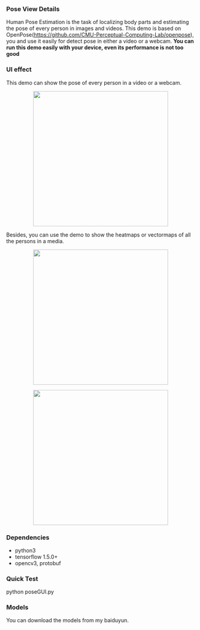 ### Pose View Details
Human Pose Estimation is the task of localizing body parts and estimating the pose of every person in images and videos. This demo is based on OpenPose(https://github.com/CMU-Perceptual-Computing-Lab/openpose), you and use it easily for detect pose in either a video or a webcam.
**You can run this demo easily with your device, even its performance is not too good**

### UI effect
This demo can show the pose of every person in a video or a webcam.
<p align="center">
    <img src="examples/pose.png", width="360">
</p>
Besides, you can use the demo to show the heatmaps or vectormaps of all the persons in a media. 
<p align="center">
    <img src="examples/heatmap.png", width="360">
</p>
<p align="center">
    <img src="examples/paf_horizontal.png", width="360">
</p>

### Dependencies
- python3
- tensorflow 1.5.0+
- opencv3, protobuf

### Quick Test
python poseGUI.py

### Models
You can download the models from my baiduyun.

